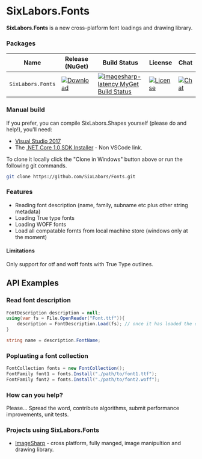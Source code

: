 # SixLabors.Fonts

**SixLabors.Fonts** is a new cross-platform font loadings and drawing library.

### Packages

|         Name       | Release (NuGet) | Build Status | License | Chat |
|--------------------|-----------------|--------------|---------|------|
| `SixLabors.Fonts`   | [![Download](https://img.shields.io/myget/imagesharp-latency/v/SixLabors.Fonts.svg)](https://www.myget.org/F/imagesharp-latency/api/v2/package/SixLabors.Fonts/1.0.1) | [![imagesharp-latency MyGet Build Status](https://www.myget.org/BuildSource/Badge/imagesharp-latency?identifier=16b7c29c-eded-4309-aaf9-86efabce2e65)](https://www.myget.org/) | [![License](https://img.shields.io/badge/license-Apache%202-blue.svg)](https://raw.githubusercontent.com/Latency/ImageSharp.Core/master/LICENSE) | [![Chat](https://camo.githubusercontent.com/da2edb525cde1455a622c58c0effc3a90b9a181c/68747470733a2f2f6261646765732e6769747465722e696d2f4a6f696e253230436861742e737667)](https://gitter.im/ImageSharp/General?utm_source=badge&amp;utm_medium=badge&amp;utm_campaign=pr-badge&amp;utm_content=badge) |

### Manual build

If you prefer, you can compile SixLabors.Shapes yourself (please do and help!), you'll need:

- [Visual Studio 2017](https://www.visualstudio.com/en-us/news/releasenotes/vs2017-relnotes)
- The [.NET Core 1.0 SDK Installer](https://www.microsoft.com/net/core#windows) - Non VSCode link.

To clone it locally click the "Clone in Windows" button above or run the following git commands.

```bash
git clone https://github.com/SixLabors/Fonts.git
```

### Features
- Reading font description (name, family, subname etc plus other string metadata)
- Loading True type fonts
- Loading WOFF fonts
- Load all compatable fornts from local machine store (windows only at the moment)

#### Limitations
Only support for otf and woff fonts with True Type outlines.

## API Examples

### Read font description

```c#
FontDescription description = null;
using(var fs = File.OpenReader("Font.ttf")){
    description = FontDescription.Load(fs); // once it has loaded the data the stream is no longer required and can be disposed off
}

string name = description.FontName;

```

### Popluating a font collection

```c#
FontCollection fonts = new FontCollection();
FontFamily font1 = fonts.Install("./path/to/font1.ttf");
FontFamily font2 = fonts.Install("./path/to/font2.woff");

```

### How can you help?

Please... Spread the word, contribute algorithms, submit performance improvements, unit tests. 

### Projects using SixLabors.Fonts

* [ImageSharp](https://github.com/Latency/ImageSharp) - cross platform, fully manged, image manipultion and drawing library.
